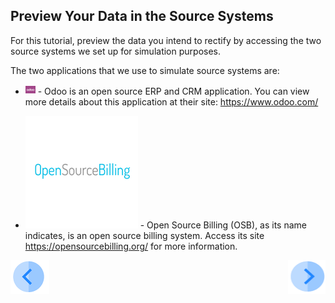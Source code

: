 ## Preview Your Data in the Source Systems

For this tutorial, preview the data you intend to rectify by accessing the two source systems we set up for simulation purposes. 

The two applications that we use to simulate source systems are:

- ![image](/articles/demo_project/DPM_Demo_Project/images/00_README_odoo.png) - Odoo is an open source ERP and CRM application. You can view more details about this application at their site: https://www.odoo.com/

- ![image](/articles/demo_project/DPM_Demo_Project/images/00_README_opensourcebilling_icon.png) - Open Source Billing (OSB), as its name indicates, is an open source billing system. Access its site https://opensourcebilling.org/ for more information.



[![Previous](/articles/demo_project/DPM_Demo_Project/images/Previous.png)]( /articles/demo_project/DPM_Demo_Project/04_Rectify/03_01_Rectify_Data_Tutorial.md)[<img align="right" width="60" height="54" src="/articles/demo_project/DPM_Demo_Project/images/Next.png">](/articles/demo_project/DPM_Demo_Project/04_Rectify/03_03_Rectify_Login.md)
